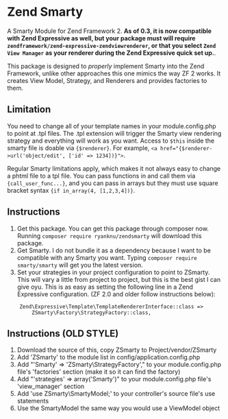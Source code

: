 # Zend Smarty

A Smarty Module for Zend Framework 2. **As of 0.3, it is now compatible with Zend Expressive as well, but your package must will require `zendframework/zend-expressive-zendviewrenderer`, or that you select `Zend View Manager` as your renderer during the Zend Expressive quick set up.**.

This package is designed to *properly* implement Smarty into the Zend Framework, unlike other approaches this one mimics the way ZF 2 works. It creates View Model, Strategy, and Renderers and provides factories to them.

## Limitation

You need to change all of your template names in your module.config.php to point at .tpl files. The .tpl extension will trigger the
Smarty view rendering strategy and everything will work as you want. Access to `$this` inside the smarty file is doable via 
`{$renderer}`. For example, `<a href="{$renderer->url('object/edit', ['id' => 1234])}">`.

Regular Smarty limitations apply, which makes it not always easy to change a phtml file to a tpl file. You can pass functions in and call them via `{call_user_func...}`, and you can pass in arrays but they must use square bracket syntax `{if in_array(4, [1,2,3,4])}`.

## Instructions

1. Get this package. You can get this package through composer now. Running `composer require ryanknu/zendsmarty` will download this package.
2. Get Smarty. I do not bundle it as a dependency because I want to be compatible with any Smarty you want. Typing `composer require smarty/smarty` will get you the latest version.
3. Set your strategies in your project configuration to point to ZSmarty. This will vary a little from project to project, but this is the best gist I can give oyu. This is as easy as setting the following line in a Zend Expressive configuration. (ZF 2.0 and older follow instructions below):
```
    Zend\Expressive\Template\TemplateRendererInterface::class =>
        ZSmarty\Factory\StrategyFactory::class,
```

## Instructions (OLD STYLE)

1. Download the source of this, copy ZSmarty to Project/vendor/ZSmarty
2. Add 'ZSmarty' to the module list in config/application.config.php
3. Add "'Smarty' => 'ZSmarty\StrategyFactory'," to your module.config.php file's 'factories' section (make it so it can find the factory)
4. Add "'strategies' => array('Smarty')" to your module.config.php file's 'view_manager' section
5. Add 'use ZSmarty\SmartyModel;' to your controller's source file's use statements
6. Use the SmartyModel the same way you would use a ViewModel object
